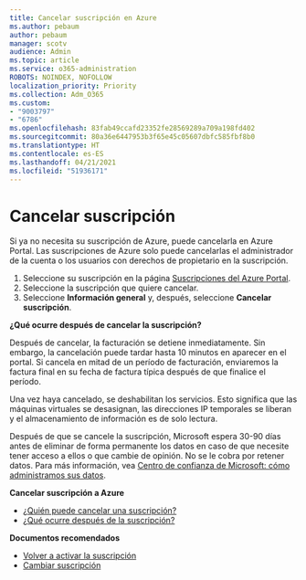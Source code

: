 ```yaml
---
title: Cancelar suscripción en Azure
ms.author: pebaum
author: pebaum
manager: scotv
audience: Admin
ms.topic: article
ms.service: o365-administration
ROBOTS: NOINDEX, NOFOLLOW
localization_priority: Priority
ms.collection: Adm_O365
ms.custom:
- "9003797"
- "6786"
ms.openlocfilehash: 83fab49ccafd23352fe28569289a709a198fd402
ms.sourcegitcommit: 80a36e6447953b3f65e45c05607dbfc585fbf8b0
ms.translationtype: HT
ms.contentlocale: es-ES
ms.lasthandoff: 04/21/2021
ms.locfileid: "51936171"
---
```

# <a name="cancel-subscription"></a>Cancelar suscripción

Si ya no necesita su suscripción de Azure, puede cancelarla en Azure Portal. Las suscripciones de Azure solo puede cancelarlas el administrador de la cuenta o los usuarios con derechos de propietario en la suscripción.

1. Seleccione su suscripción en la página [Suscripciones del Azure Portal](https://portal.azure.com/#blade/Microsoft_Azure_Billing/SubscriptionsBlade).
2. Seleccione la suscripción que quiere cancelar.
3. Seleccione **Información general** y, después, seleccione **Cancelar suscripción**.

**¿Qué ocurre después de cancelar la suscripción?**

Después de cancelar, la facturación se detiene inmediatamente. Sin embargo, la cancelación puede tardar hasta 10 minutos en aparecer en el portal. Si cancela en mitad de un período de facturación, enviaremos la factura final en su fecha de factura típica después de que finalice el período.

Una vez haya cancelado, se deshabilitan los servicios. Esto significa que las máquinas virtuales se desasignan, las direcciones IP temporales se liberan y el almacenamiento de información es de solo lectura.

Después de que se cancele la suscripción, Microsoft espera 30-90 días antes de eliminar de forma permanente los datos en caso de que necesite tener acceso a ellos o que cambie de opinión. No se le cobra por retener datos. Para más información, vea [Centro de confianza de Microsoft: cómo administramos sus datos](https://go.microsoft.com/fwLink/p/?LinkID=822930&clcid=0x409).

**Cancelar suscripción a Azure**

- [¿Quién puede cancelar una suscripción?](https://docs.microsoft.com/azure/billing/billing-how-to-cancel-azure-subscription?WT.mc_id=Portal-Microsoft_Azure_Support#who-can-cancel-a-subscription)
- [¿Qué ocurre después de la suscripción?](https://docs.microsoft.com/azure/billing/billing-how-to-cancel-azure-subscription?WT.mc_id=Portal-Microsoft_Azure_Support#what-happens-after-i-cancel-my-subscription)

**Documentos recomendados**

- [Volver a activar la suscripción](https://docs.microsoft.com/azure/billing/billing-how-to-cancel-azure-subscription?WT.mc_id=Portal-Microsoft_Azure_Support#reactivate-subscription)
- [Cambiar suscripción](https://docs.microsoft.com/azure/billing/billing-how-to-switch-azure-offer?WT.mc_id=Portal-Microsoft_Azure_Support)